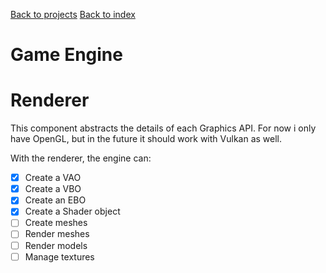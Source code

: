 [Back to projects](index)
[Back to index](/index)

# Game Engine







# Renderer

This component abstracts the details of each Graphics API. For now i only have OpenGL, but in the future it should work with Vulkan as well.

With the renderer, the engine can:
  - [X] Create a VAO
  - [X] Create a VBO
  - [X] Create an EBO
  - [X] Create a Shader object
  - [ ] Create meshes
  - [ ] Render meshes
  - [ ] Render models
  - [ ] Manage textures
